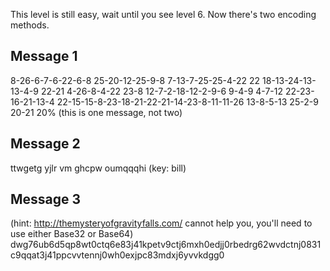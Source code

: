 This level is still easy, wait until you see level 6.
Now there's two encoding methods.

## Message 1
8-26-6-7-6-22-6-8 25-20-12-25-9-8 7-13-7-25-25-4-22 22 18-13-24-13-13-4-9 22-21 4-26-8-4-22 23-8 12-7-2-18-12-2-9-6 9-4-9 4-7-12 22-23-16-21-13-4 22-15-15-8-23-18-21-22-21-14-23-8-11-11-26 13-8-5-13 25-2-9 20-21 20%
(this is one message, not two)

## Message 2
ttwgetg yjlr vm ghcpw oumqqqhi (key: bill)

## Message 3
(hint: http://themysteryofgravityfalls.com/ cannot help you, you'll need to use either Base32 or Base64)
dwg76ub6d5qp8wt0ctq6e83j41kpetv9ctj6mxh0edjj0rbedrg62wvdctnj0831c9qqat3j41ppcvvtennj0wh0exjpc83mdxj6yvvkdgg0
